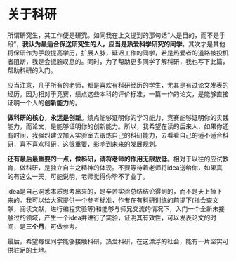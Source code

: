 # 关于科研

所谓研究生，其工作便是研究。如同我在上文提到的那句话“人是目的，而不是手段”，**我认为最适合保送研究生的人，应当是热爱科学研究的同学**，其次才是其他将保研作为手段提高学历，扩展人脉，延迟工作的同学，若是热爱者的道路被投机者阻断，我是会扼腕叹息的。同时，为了帮助更多同学了解科研，我也写下此篇，帮助科研的入门。

应当注意，几乎所有的老师，都是喜欢有科研经历的学生，尤其是有过论文发表的经历。因为相对于竞赛，绩点这些本科的评价标准，一篇一作的论文，是能够直接证明一个人的**创新能力**的。

**做科研的核心，永远是创新**。绩点能够证明你的学习能力，竞赛能够证明你的实践能力，而论文，是能够证明你的创新能力。所以，我希望在读的后来人，如果你还有时间，我强烈建议加入实验室去锻炼自己的科研能力，去看看自己的适不适合科研，喜不喜欢科研，这很重要，影响到未来的发展规划。

**还有最后最重要的一点，做科研，请将老师的作用无限放低**。相对于以往的应试教育，做科研，是独立自主之精神的体现。不要等待着老师将idea送给你，如果真的有这么一天，可能说明，老师觉得你毕不了业了。

idea是自己洞悉本质思考出来的，是辛苦实验总结结论得到的，而不是天上掉下来的。我可以给大家提供一个参考标准，作者在有科研训练的前提下(指会查文献，阅读文献，进行编程实验等)和能够与师兄交流的情况下，入门一个全新未接触过的领域，产生一个idea并进行了实验，证明其有效性，可以发表论文的时间，是**三个月**，可做参考。

最后，希望每位同学能够接触科研，热爱科研，在这漂浮的社会，能有一片坚实可供驻足的土地。